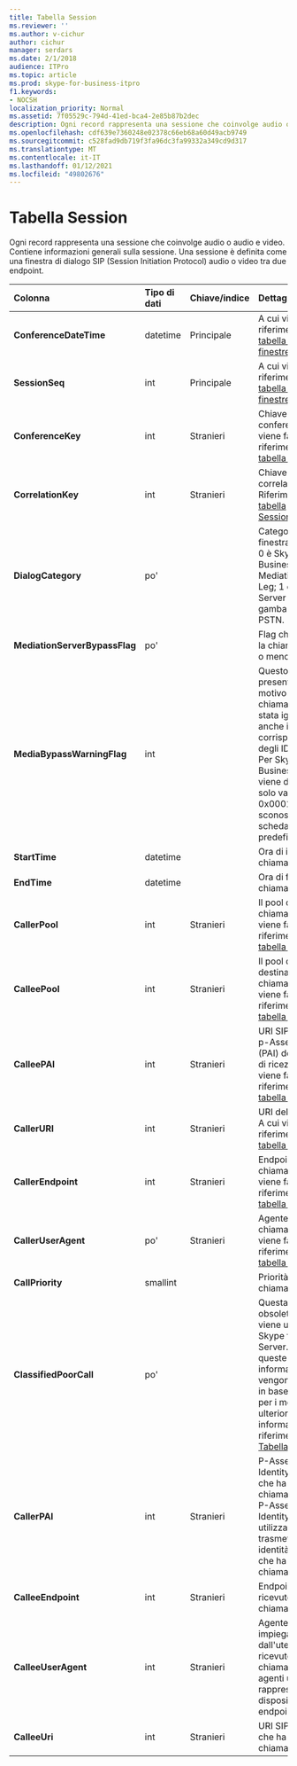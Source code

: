 ```yaml
---
title: Tabella Session
ms.reviewer: ''
ms.author: v-cichur
author: cichur
manager: serdars
ms.date: 2/1/2018
audience: ITPro
ms.topic: article
ms.prod: skype-for-business-itpro
f1.keywords:
- NOCSH
localization_priority: Normal
ms.assetid: 7f05529c-794d-41ed-bca4-2e85b87b2dec
description: Ogni record rappresenta una sessione che coinvolge audio o audio e video. Contiene informazioni generali sulla sessione. Una sessione è definita come una finestra di dialogo SIP (Session Initiation Protocol) audio o video tra due endpoint.
ms.openlocfilehash: cdf639e7360248e02378c66eb68a60d49acb9749
ms.sourcegitcommit: c528fad9db719f3fa96dc3fa99332a349cd9d317
ms.translationtype: MT
ms.contentlocale: it-IT
ms.lasthandoff: 01/12/2021
ms.locfileid: "49802676"
---
```

# <a name="session-table"></a>Tabella Session
 
Ogni record rappresenta una sessione che coinvolge audio o audio e video. Contiene informazioni generali sulla sessione. Una sessione è definita come una finestra di dialogo SIP (Session Initiation Protocol) audio o video tra due endpoint.
  
|**Colonna**|**Tipo di dati**|**Chiave/indice**|**Dettagli**|
|:-----|:-----|:-----|:-----|
|**ConferenceDateTime** <br/> |datetime  <br/> |Principale  <br/> |A cui viene fatto riferimento dalla [tabella delle finestre di dialogo](dialog.md).  <br/> |
|**SessionSeq** <br/> |int  <br/> |Principale  <br/> |A cui viene fatto riferimento dalla [tabella delle finestre di dialogo](dialog.md).  <br/> |
|**ConferenceKey** <br/> |int  <br/> |Stranieri  <br/> |Chiave di conferenza. A cui viene fatto riferimento dalla [tabella conferenze](conference.md).  <br/> |
|**CorrelationKey** <br/> |int  <br/> |Stranieri  <br/> |Chiave di correlazione. Riferimento dalla [tabella SessionCorrelation](sessioncorrelation.md).  <br/> |
|**DialogCategory** <br/> |po'  <br/> | <br/> |Categoria della finestra di dialogo; 0 è Skype for Business Server to Mediation Server Leg; 1 è Mediation Server per la gamba del gateway PSTN.  <br/> |
|**MediationServerBypassFlag** <br/> |po'  <br/> ||Flag che indica se la chiamata è stata o meno ignorata.  <br/> |
|**MediaBypassWarningFlag** <br/> |int  <br/> ||Questo campo, se presente, indica il motivo per cui una chiamata non è stata ignorata anche in caso di corrispondenza degli ID bypass. Per Skype for Business Server, viene definito un solo valore.  <br/> 0x0001-ID bypass sconosciuto per la scheda di rete predefinita.  <br/> |
|**StartTime** <br/> |datetime  <br/> | <br/> |Ora di inizio della chiamata.  <br/> |
|**EndTime** <br/> |datetime  <br/> | <br/> |Ora di fine della chiamata.  <br/> |
|**CallerPool** <br/> |int  <br/> |Stranieri  <br/> |Il pool del chiamante. A cui viene fatto riferimento dalla [tabella del pool](pool.md).  <br/> |
|**CalleePool** <br/> |int  <br/> |Stranieri  <br/> |Il pool del destinatario della chiamata. A cui viene fatto riferimento dalla [tabella del pool](pool.md).  <br/> |
|**CalleePAI** <br/> |int  <br/> |Stranieri  <br/> |URI SIP nell'identità p-Asserted SIP (PAI) dell'endpoint di ricezione. A cui viene fatto riferimento dalla [tabella user](user-0.md).  <br/> |
|**CallerURI** <br/> |int  <br/> |Stranieri  <br/> |URI del chiamante. A cui viene fatto riferimento dalla [tabella user](user-0.md).  <br/> |
|**CallerEndpoint** <br/> |int  <br/> |Stranieri  <br/> |Endpoint del chiamante. A cui viene fatto riferimento dalla [tabella endpoint](endpoint.md).  <br/> |
|**CallerUserAgent** <br/> |po'  <br/> |Stranieri  <br/> |Agente utente del chiamante. A cui viene fatto riferimento dalla [tabella UserAgent](useragent.md).  <br/> |
|**CallPriority** <br/> |smallint  <br/> ||Priorità della chiamata.  <br/> |
|**ClassifiedPoorCall** <br/> |po'  <br/> ||Questa colonna è obsoleta e non viene utilizzata in Skype for Business Server. Invece, queste informazioni vengono riportate in base alle linee per i media. Per ulteriori informazioni, fare riferimento alla [Tabella MediaLine](medialine-0.md) . <br/> |
|**CallerPAI** <br/> |int  <br/> |Stranieri  <br/> |P-Asserted-Identity dell'utente che ha effettuato la chiamata. L'identità P-Asserted-Identity (PAI) viene utilizzata per trasmettere la vera identità dell'utente che ha effettuato la chiamata.  <br/> |
|**CalleeEndpoint** <br/> |int  <br/> |Stranieri  <br/> |Endpoint che ha ricevuto la chiamata.  <br/> |
|**CalleeUserAgent** <br/> |int  <br/> |Stranieri  <br/> |Agente utente impiegato dall'utente che ha ricevuto la chiamata. Gli agenti utente rappresentano il dispositivo endpoint client.  <br/> |
|**CalleeUri** <br/> |int  <br/> |Stranieri  <br/> |URI SIP dell'utente che ha ricevuto la chiamata.  <br/> |
   

